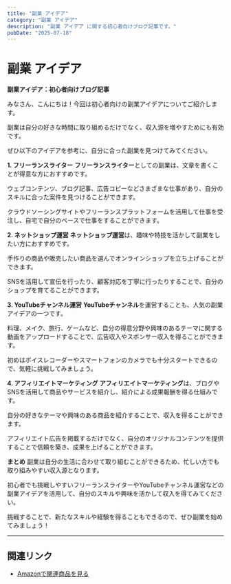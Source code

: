 ```yaml
---
title: "副業 アイデア"
category: "副業 アイデア"
description: "副業 アイデア に関する初心者向けブログ記事です。"
pubDate: "2025-07-18"
---
```


# 副業 アイデア

**副業アイデア：初心者向けブログ記事**

みなさん、こんにちは！今回は初心者向けの副業アイデアについてご紹介します。

副業は自分の好きな時間に取り組めるだけでなく、収入源を増やすためにも有効です。

ぜひ以下のアイデアを参考に、自分に合った副業を見つけてみてください。



**1. フリーランスライター**
**フリーランスライター**としての副業は、文章を書くことが得意な方におすすめです。

ウェブコンテンツ、ブログ記事、広告コピーなどさまざまな仕事があり、自分のスキルに合った案件を見つけることができます。

クラウドソーシングサイトやフリーランスプラットフォームを活用して仕事を受注し、自宅で自分のペースで仕事をすることができます。



**2. ネットショップ運営**
**ネットショップ運営**は、趣味や特技を活かして副業をしたい方におすすめです。

手作りの商品や販売したい商品を選んでオンラインショップを立ち上げることができます。

SNSを活用して宣伝を行ったり、顧客対応を丁寧に行ったりすることで、自分のショップを育てることができます。



**3. YouTubeチャンネル運営**
**YouTubeチャンネル**を運営することも、人気の副業アイデアの一つです。

料理、メイク、旅行、ゲームなど、自分の得意分野や興味のあるテーマに関する動画をアップロードすることで、広告収入やスポンサー収入を得ることができます。

初めはボイスレコーダーやスマートフォンのカメラでも十分スタートできるので、気軽に挑戦してみましょう。



**4. アフィリエイトマーケティング**
**アフィリエイトマーケティング**は、ブログやSNSを活用して商品やサービスを紹介し、紹介による成果報酬を得る仕組みです。

自分の好きなテーマや興味のある商品を紹介することで、収入を得ることができます。

アフィリエイト広告を掲載するだけでなく、自分のオリジナルコンテンツを提供することで信頼を築き、成果を上げることができます。



**まとめ**
副業は自分の生活に合わせて取り組むことができるため、忙しい方でも取り組みやすい収入源となります。

初心者でも挑戦しやすいフリーランスライターやYouTubeチャンネル運営などの副業アイデアを活用して、自分のスキルや興味を活かして収入を得てみてください。

挑戦することで、新たなスキルや経験を得ることもできるので、ぜひ副業を始めてみましょう！

---

## 関連リンク

- [Amazonで関連商品を見る](https://www.amazon.co.jp/s?k=%E5%89%AF%E6%A5%AD+%E3%82%A2%E3%82%A4%E3%83%87%E3%82%A2&tag=autowritehubai-22)
